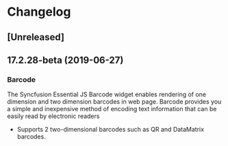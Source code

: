# Changelog

## [Unreleased]

## 17.2.28-beta (2019-06-27)

### Barcode

The Syncfusion Essential JS Barcode widget enables rendering of one dimension and two dimension barcodes in web page. Barcode provides you a simple and inexpensive method of encoding text information that can be easily read by electronic readers


- Supports 2 two-dimensional barcodes such as QR and DataMatrix barcodes.


